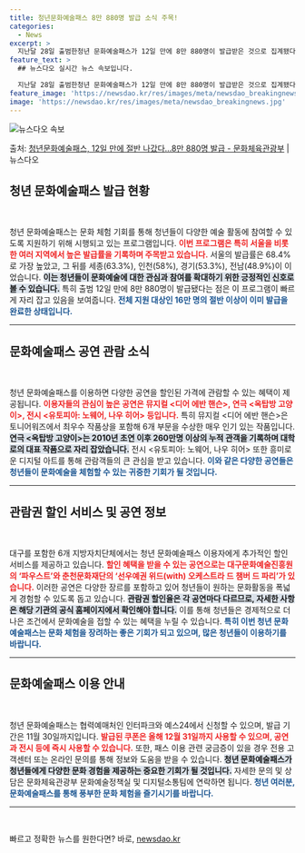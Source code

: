 ```yaml
---
title: 청년문화예술패스 8만 880명 발급 소식 주목!
categories:
  - News
excerpt: >
  지난달 28일 출범한청년 문화예술패스가 12일 만에 8만 880명이 발급받은 것으로 집계됐다. 이는 올해 지…
feature_text: >
  ## 뉴스다오 실시간 뉴스 속보입니다.

  지난달 28일 출범한청년 문화예술패스가 12일 만에 8만 880명이 발급받은 것으로 집계됐다. 이는 올해 지…
feature_image: 'https://newsdao.kr/res/images/meta/newsdao_breakingnews.jpg'
image: 'https://newsdao.kr/res/images/meta/newsdao_breakingnews.jpg'
---
```


![뉴스다오 속보](https://newsdao.kr/res/images/meta/newsdao_breakingnews.jpg)

<p>출처: <a href="https://newsdao.kr/3572" rel="dofollow">청년문화예술패스, 12일 만에 절반 나갔다…8만 880명 발급 - 문화체육관광부</a> | 뉴스다오</p>

<h2 data-ke-size="size26">청년 문화예술패스 발급 현황</h2>
<p data-ke-size="size16">&nbsp;</p>

청년 문화예술패스는 문화 체험 기회를 통해 청년들이 다양한 예술 활동에 참여할 수 있도록 지원하기 위해 시행되고 있는 프로그램입니다. <b><span style="color: #ee2323;">이번 프로그램은 특히 서울을 비롯한 여러 지역에서 높은 발급률을 기록하며 주목받고 있습니다.</span></b> 서울의 발급률은 68.4%로 가장 높았고, 그 뒤를 세종(63.3%), 인천(58%), 경기(53.3%), 전남(48.9%)이 이었습니다. <b><span style="background-color: #21538527;">이는 청년들이 문화예술에 대한 관심과 참여를 확대하기 위한 긍정적인 신호로 볼 수 있습니다.</span></b> 특히 출범 12일 만에 8만 880명이 발급됐다는 점은 이 프로그램이 빠르게 자리 잡고 있음을 보여줍니다. <b><span style="color: #1a5490;">전체 지원 대상인 16만 명의 절반 이상이 이미 발급을 완료한 상태입니다.</span></b>

<hr>

<h2 data-ke-size="size26">문화예술패스 공연 관람 소식</h2>
<p data-ke-size="size16">&nbsp;</p>

청년 문화예술패스를 이용하면 다양한 공연을 할인된 가격에 관람할 수 있는 혜택이 제공됩니다. <b><span style="color: #ee2323;">이용자들의 관심이 높은 공연은 뮤지컬 <디어 에반 핸슨>, 연극 <옥탑방 고양이>, 전시 <유토피아: 노웨어, 나우 히어> 등입니다.</span></b> 특히 뮤지컬 <디어 에반 핸슨>은 토니어워즈에서 최우수 작품상을 포함해 6개 부문을 수상한 매우 인기 있는 작품입니다. <b><span style="background-color: #21538527;">연극 <옥탑방 고양이>는 2010년 초연 이후 260만명 이상의 누적 관객을 기록하며 대학로의 대표 작품으로 자리 잡았습니다.</span></b> 전시 <유토피아: 노웨어, 나우 히어> 또한 흥미로운 디지털 아트를 통해 관람객들의 큰 관심을 받고 있습니다. <b><span style="color: #1a5490;">이와 같은 다양한 공연들은 청년들이 문화예술을 체험할 수 있는 귀중한 기회가 될 것입니다.</span></b>

<hr>

<h2 data-ke-size="size26">관람권 할인 서비스 및 공연 정보</h2>
<p data-ke-size="size16">&nbsp;</p>

대구를 포함한 6개 지방자치단체에서는 청년 문화예술패스 이용자에게 추가적인 할인 서비스를 제공하고 있습니다. <b><span style="color: #ee2323;">할인 혜택을 받을 수 있는 공연으로는 대구문화예술진흥원의 ‘파우스트’와 춘천문화재단의 ‘선우예권 위드(with) 오케스트라 드 챔버 드 파리’가 있습니다.</span></b> 이러한 공연은 다양한 장르를 포함하고 있어 청년들이 원하는 문화활동을 폭넓게 경험할 수 있도록 돕고 있습니다. <b><span style="background-color: #21538527;">관람권 할인율은 각 공연마다 다르므로, 자세한 사항은 해당 기관의 공식 홈페이지에서 확인해야 합니다.</span></b> 이를 통해 청년들은 경제적으로 더 나은 조건에서 문화예술을 접할 수 있는 혜택을 누릴 수 있습니다. <b><span style="color: #1a5490;">특히 이번 청년 문화예술패스는 문화 체험을 장려하는 좋은 기회가 되고 있으며, 많은 청년들이 이용하기를 바랍니다.</span></b>

<hr>

<h2 data-ke-size="size26">문화예술패스 이용 안내</h2>
<p data-ke-size="size16">&nbsp;</p>

청년 문화예술패스는 협력예매처인 인터파크와 예스24에서 신청할 수 있으며, 발급 기간은 11월 30일까지입니다. <b><span style="color: #ee2323;">발급된 쿠폰은 올해 12월 31일까지 사용할 수 있으며, 공연과 전시 등에 즉시 사용할 수 있습니다.</span></b> 또한, 패스 이용 관련 궁금증이 있을 경우 전용 고객센터 또는 온라인 문의를 통해 정보와 도움을 받을 수 있습니다. <b><span style="background-color: #21538527;">청년 문화예술패스가 청년들에게 다양한 문화 경험을 제공하는 중요한 기회가 될 것입니다.</span></b> 자세한 문의 및 상담은 문화체육관광부 문화예술정책실 및 디지털소통팀에 연락하면 됩니다. <b><span style="color: #1a5490;">청년 여러분, 문화예술패스를 통해 풍부한 문화 체험을 즐기시기를 바랍니다.</span></b>

<hr>

<p data-ke-size="size16">&nbsp;</p> 

빠르고 정확한 뉴스를 원한다면? 바로, <a href="https://newsdao.kr" rel="dofollow">newsdao.kr</a>


